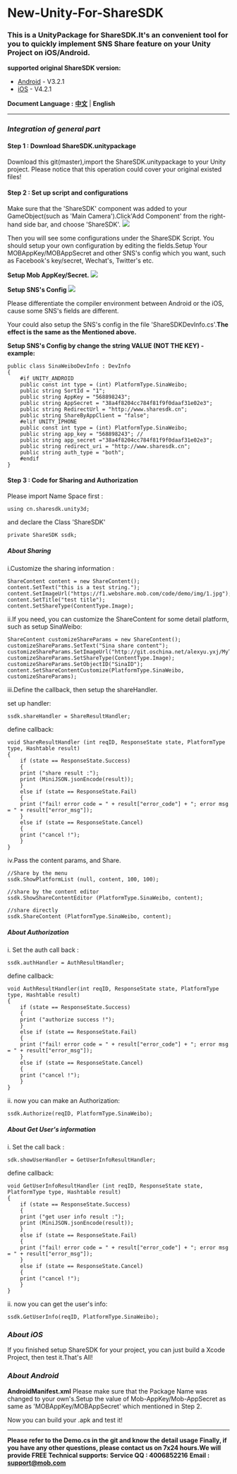 # New-Unity-For-ShareSDK
### This is a UnityPackage for ShareSDK.It's an convenient tool for you to quickly implement SNS Share feature on your Unity Project on iOS/Android.

**supported original ShareSDK version:**

- [Android](https://github.com/MobClub/ShareSDK-for-Android) - V3.2.1
- [iOS](https://github.com/MobClub/ShareSDK-for-iOS) - V4.2.1

**Document Language :** **[中文](https://github.com/MobClub/New-Unity-For-ShareSDK)** | **English**

- - - - - - - - - - - -

### *Integration of general part*

#### Step 1 : Download ShareSDK.unitypackage
Download this git(master),import the ShareSDK.unitypackage to your Unity project.
Please notice that this operation could cover your original existed files!

#### Step 2 : Set up script and configurations
Make sure that the 'ShareSDK' component was added to your GameObject(such as 'Main Camera').Click'Add Component' from the right-hand side bar, and choose 'ShareSDK'.
![](https://lh3.googleusercontent.com/-rmrjMgkzmGw/W5kKylTphXI/AAAAAAAABwg/9-Dr--MShCgr2T0xVgfQ44brTSqiEAXSgCHMYCw/I/1.png)

Then you will see some configurations under the ShareSDK Script. 
You should setup your own configuration by editing the fields.Setup Your MOBAppKey/MOBAppSecret and other SNS's config which you want, such as Facebook's key/secret, Wechat's, Twitter's etc.

**Setup Mob AppKey/Secret.**
![](https://lh3.googleusercontent.com/-KGH-XMjhjwk/W5kKyETfF_I/AAAAAAAABwY/DkK2Bb8HhqYEINRytORIffBC5t-I9uOWQCHMYCw/I/1.1.png)

**Setup SNS's Config**
![](https://lh3.googleusercontent.com/-ultUnBrwpvQ/W5kKyGs4cKI/AAAAAAAABwc/CbYWZT9rQXcQtyTDCRJUDpuqlN7hwPweQCHMYCw/I/1.2.png)

Please differentiate the compiler environment between  Android or the iOS, cause some SNS's fields are different.

Your could also setup the SNS's config in the file 'ShareSDKDevInfo.cs'.**The effect is the same as the Mentioned above.**

**Setup SNS's Config by change the string VALUE (NOT THE KEY) - example:**
```
public class SinaWeiboDevInfo : DevInfo 
{
    #if UNITY_ANDROID
    public const int type = (int) PlatformType.SinaWeibo;
    public string SortId = "1";
    public string AppKey = "568898243";
    public string AppSecret = "38a4f8204cc784f81f9f0daaf31e02e3";
    public string RedirectUrl = "http://www.sharesdk.cn";
    public string ShareByAppClient = "false";
    #elif UNITY_IPHONE
    public const int type = (int) PlatformType.SinaWeibo;
    public string app_key = "568898243"; //
    public string app_secret ="38a4f8204cc784f81f9f0daaf31e02e3";
    public string redirect_uri = "http://www.sharesdk.cn";
    public string auth_type = "both";
    #endif
}
```

#### Step 3 : Code for Sharing and Authorization
Please import Name Space first :
```
using cn.sharesdk.unity3d;
```
and declare the Class 'ShareSDK'
```
private ShareSDK ssdk;
```

##### About Sharing
i.Customize the sharing information :
```
ShareContent content = new ShareContent();
content.SetText("this is a test string.");
content.SetImageUrl("https://f1.webshare.mob.com/code/demo/img/1.jpg");
content.SetTitle("test title");
content.SetShareType(ContentType.Image);
```
ii.If you need, you can customize the ShareContent for some detail platform, such as setup SinaWeibo:
```
ShareContent customizeShareParams = new ShareContent();
customizeShareParams.SetText("Sina share content");
customizeShareParams.SetImageUrl("http://git.oschina.net/alexyu.yxj/MyTmpFiles/raw/master/kmk_pic_fld/small/107.JPG");
customizeShareParams.SetShareType(ContentType.Image);
customizeShareParams.SetObjectID("SinaID");
content.SetShareContentCustomize(PlatformType.SinaWeibo, customizeShareParams);
```
iii.Define the callback, then setup the shareHandler.

set up handler:
```
ssdk.shareHandler = ShareResultHandler;
```
define callback:
```
void ShareResultHandler (int reqID, ResponseState state, PlatformType type, Hashtable result)
{
    if (state == ResponseState.Success)
    {
    print ("share result :");
    print (MiniJSON.jsonEncode(result));
    }
    else if (state == ResponseState.Fail)
    {
    print ("fail! error code = " + result["error_code"] + "; error msg = " + result["error_msg"]);
    }
    else if (state == ResponseState.Cancel) 
    {
    print ("cancel !");
    }
}
```

iv.Pass the content params, and Share. 

```
//Share by the menu
ssdk.ShowPlatformList (null, content, 100, 100);

//share by the content editor
ssdk.ShowShareContentEditor (PlatformType.SinaWeibo, content);

//share directly
ssdk.ShareContent (PlatformType.SinaWeibo, content);
```

##### About Authorization
i. Set the auth call back :
```
ssdk.authHandler = AuthResultHandler;
```
define callback:
```
void AuthResultHandler(int reqID, ResponseState state, PlatformType type, Hashtable result)
{
    if (state == ResponseState.Success)
    {
    print ("authorize success !");
    }
    else if (state == ResponseState.Fail)
    {
    print ("fail! error code = " + result["error_code"] + "; error msg = " + result["error_msg"]);
    }
    else if (state == ResponseState.Cancel) 
    {
    print ("cancel !");
    }
}
```
ii. now you can make an Authorization:
```
ssdk.Authorize(reqID, PlatformType.SinaWeibo);
```

##### About Get User's information

i. Set the call back :
```
sdk.showUserHandler = GetUserInfoResultHandler;
```
define callback:
```
void GetUserInfoResultHandler (int reqID, ResponseState state, PlatformType type, Hashtable result)
{
    if (state == ResponseState.Success)
    {
    print ("get user info result :");
    print (MiniJSON.jsonEncode(result));
    }
    else if (state == ResponseState.Fail)
    {
    print ("fail! error code = " + result["error_code"] + "; error msg = " + result["error_msg"]);
    }
    else if (state == ResponseState.Cancel) 
    {
    print ("cancel !");
    }
}
```

ii. now you can get the user's info:
```
ssdk.GetUserInfo(reqID, PlatformType.SinaWeibo);
```

### *About iOS*
If you finished setup ShareSDK for your project, you can just build a Xcode Project, then test it.That's All!

### *About Android*

**AndroidManifest.xml**
Please make sure that the Package Name was changed to your own's.Setup the value of Mob-AppKey/Mob-AppSecret as same as 'MOBAppKey/MOBAppSecret' which mentioned in Step 2.

Now you can build your .apk and test it!


-------

**Please refer to the Demo.cs in the git and know the detail usage**
**Finally, if you have any other questions, please contact us on 7x24 hours.We will provide FREE Technical supports:**
**Service QQ : 4006852216** 
**Email : support@mob.com**

